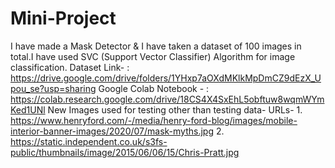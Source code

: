 # Mini-Project
I have made a Mask Detector & I have taken a dataset of 100 images in total.I have used SVC (Support Vector Classifier)  Algorithm for image classification.
 Dataset Link- : https://drive.google.com/drive/folders/1YHxp7aOXdMKlkMpDmCZ9dEzX_Upou_se?usp=sharing
 Google Colab Notebook - : https://colab.research.google.com/drive/18CS4X4SxEhL5obftuw8wqmWYmKed1UNl
 New Images used for testing other than testing data- 
 URLs-
      1. https://www.henryford.com/-/media/henry-ford-blog/images/mobile-interior-banner-images/2020/07/mask-myths.jpg
      2. https://static.independent.co.uk/s3fs-public/thumbnails/image/2015/06/06/15/Chris-Pratt.jpg
